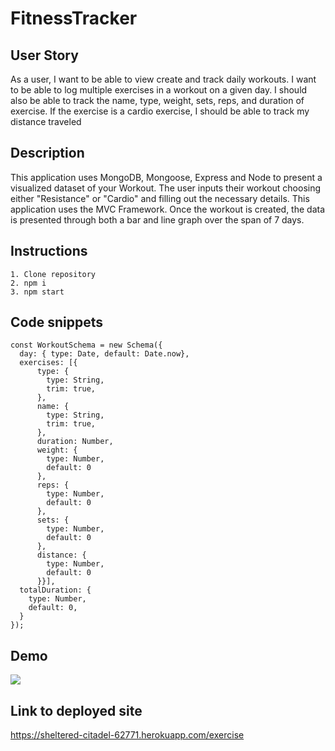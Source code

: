 # FitnessTracker

## User Story
As a user, I want to be able to view create and track daily workouts. I want to be able to log multiple exercises in a workout on a given day. I should also be able to track the name, type, weight, sets, reps, and duration of exercise. If the exercise is a cardio exercise, I should be able to track my distance traveled

## Description
This application uses MongoDB, Mongoose, Express and Node to present a visualized dataset of your Workout. The user inputs their workout choosing either "Resistance" or "Cardio" and filling out the necessary details. This application uses the MVC Framework. Once the workout is created, the data is presented through both a bar and line graph over the span of 7 days.  

## Instructions
```
1. Clone repository
2. npm i 
3. npm start 
```
## Code snippets
```
const WorkoutSchema = new Schema({
  day: { type: Date, default: Date.now},
  exercises: [{
      type: {
        type: String,
        trim: true,
      },
      name: {
        type: String,
        trim: true,
      },
      duration: Number,
      weight: {
        type: Number,
        default: 0
      },
      reps: {
        type: Number,
        default: 0
      },
      sets: {
        type: Number,
        default: 0
      },
      distance: {
        type: Number,
        default: 0
      }}],
  totalDuration: {
    type: Number,
    default: 0,
  }
});
```


## Demo
<img src="assets/gif.gif"></img>

## Link to deployed site
https://sheltered-citadel-62771.herokuapp.com/exercise
